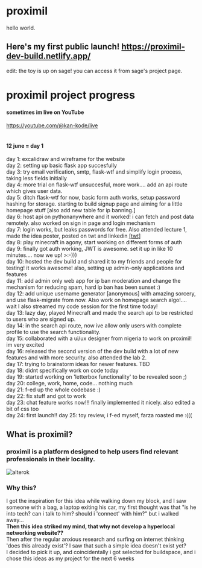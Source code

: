 # proximil  
hello world.  
## Here's my first public launch! https://proximil-dev-build.netlify.app/
edit: the toy is up on sage! you can access it from sage's project page.
# proximil project progress
#### sometimes im live on YouTube<br>

https://youtube.com/@kan-kode/live <br><br>
#### 12 june = day 1<br>
day 1: excalidraw and wireframe for the website<br>
day 2: setting up basic flask app succesfully<br>
day 3: try email verification, smtp, flask-wtf and simplify login process, taking less fields initially<br>
day 4: more trial on flask-wtf unsuccesful, more work.... add an api route which gives user data.<br>
day 5: ditch flask-wtf for now, basic form auth works, setup password hashing for storage. starting to build signup page and aiming for a little homepage stuff [also add new table for ip banning.]<br>
day 6: host api on pythonanywhere and it worked! i can fetch and post data remotely. also worked on sign in page and login mechanism <br>
day 7: login works, but leaks passwords for free. Also attended lecture 1, made the idea poster, posted on twt and linkedin <a href="https://x.com/sillyCatsAllDay">[twt]</a> <br>
day 8: play minecraft in agony, start working on different forms of auth<br>
day 9: finally got auth working, JWT is awesome. set it up in like 10 minutes.... now we up! >:-)))<br>
day 10: hosted the dev build and shared it to my friends and people for testing! it works awesome! also, setting up admin-only applications and features<br>
day 11: add admin only web app for ip ban moderation and change the mechanism for reducing spam, hard ip ban has been sunset :)<br>
day 12: add unique username generator [anonymous] with amazing sorcery, and use flask-migrate from now. Also work on homepage search algo!.... wait I also streamed my code session for the first time today!<br>
day 13: lazy day, played Minecraft and made the search api to be restricted to users who are signed up.<br>
day 14: in the search api route, now ive allow only users with complete profile to use the search functionality. <br>
day 15: collaborated with a ui/ux designer from nigeria to work on proximil! im very excited <br>
day 16: released the second version of the dev build with a lot of new features and with more security. also attended the lab 2. <br>
day 17: trying to brainstorm ideas for newer features. TBD <br>
day 18: didnt specifically work on code today <br>
day 19: started working on 'letterbox functionality' to be revealed soon ;) <br>
day 20: college, work, home, code... nothing much <br>
day 21: f-ed up the whole codebase :)<br>
day 22: fix stuff and got to work  
day 23: chat feature works now!!! finally implemented it nicely. also edited a bit of css too  
day 24: first launch!!
day 25: toy review, i f-ed myself, farza roasted me :(((
## What is proximil?
### proximil is a platform designed to help users find relevant professionals in their locality.
![alterok](https://github.com/proximil/.github/assets/67735128/91af8ea8-64cb-4c51-81f2-d5f316529c52)


### Why this? 
I got the inspiration for this idea while walking down my block, and I saw someone with a bag, a laptop exiting his car, my first thought was that "is he into tech? can i talk to him? should i 'connect' with him?"
but i walked away... <br>
**Then this idea striked my mind, that why not develop a hyperlocal networking website??** <br>
Then after the regular anxious research and surfing on internet thinking 'does this already exist'? I saw that such a simple idea doesn't exist yet?
<br>
I decided to pick it up, and coincidentally i got selected for buildspace, and i chose this ideas as my project for the next 6 weeks
